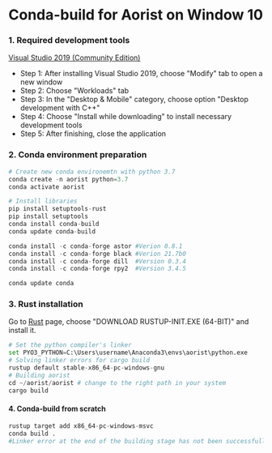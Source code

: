 # Conda-build for Aorist on Window 10
### 1. Required development tools
[Visual Studio 2019 (Community Edition)](https://visualstudio.microsoft.com/thank-you-downloading-visual-studio/?sku=Community&rel=16)

- Step 1: After installing Visual Studio 2019, choose "Modify" tab to open a new window 
- Step 2: Choose "Workloads" tab
- Step 3: In the "Desktop & Mobile" category, choose option "Desktop development with C++"
- Step 4: Choose "Install while downloading" to install necessary development tools
- Step 5: After finishing, close the application

### 2. Conda environment preparation
```python
# Create new conda environemtn with python 3.7
conda create -n aorist python=3.7
conda activate aorist

# Install libraries
pip install setuptools-rust
pip install setuptools
conda install conda-build
conda update conda-build

conda install -c conda-forge astor #Verion 0.8.1
conda install -c conda-forge black #Verion 21.7b0
conda install -c conda-forge dill  #Version 0.3.4
conda install -c conda-forge rpy2  #Version 3.4.5

conda update conda
```

### 3. Rust installation
Go to [Rust](https://www.rust-lang.org/tools/install) page, choose "DOWNLOAD RUSTUP-INIT.EXE (64-BIT)" and install it.

```python
# Set the python compiler's linker 
set PYO3_PYTHON=C:\Users\username\Anaconda3\envs\aorist\python.exe
# Solving linker errors for cargo build 
rustup default stable-x86_64-pc-windows-gnu 
# Building aorist 
cd ~/aorist/aorist # change to the right path in your system 
cargo build
```

#### 4. Conda-build from scratch
```python
rustup target add x86_64-pc-windows-msvc
conda build .
#Linker error at the end of the building stage has not been successfully fixed)
```


